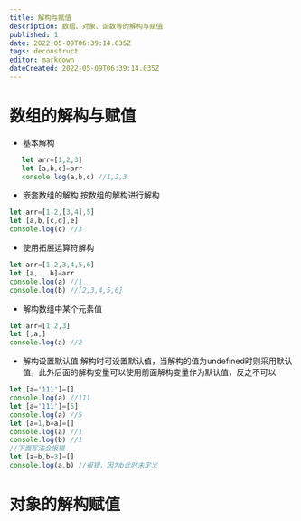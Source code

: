 ```yaml
---
title: 解构与赋值
description: 数组、对象、函数等的解构与赋值
published: 1
date: 2022-05-09T06:39:14.035Z
tags: deconstruct
editor: markdown
dateCreated: 2022-05-09T06:39:14.035Z
---
```


# 数组的解构与赋值
+ 基本解构
``` js
   let arr=[1,2,3]
   let [a,b,c]=arr
   console.log(a,b,c) //1,2,3
```
+ 嵌套数组的解构
按数组的解构进行解构
``` js
let arr=[1,2,[3,4],5]
let [a,b,[c,d],e]
console.log(c) //3
```
+ 使用拓展运算符解构
``` js
let arr=[1,2,3,4,5,6]
let [a,...b]=arr
console.log(a) //1
console.log(b) //[2,3,4,5,6]
```
+ 解构数组中某个元素值
``` js
let arr=[1,2,3]
let [,a,]
console.log(a) //2
```
+ 解构设置默认值
解构时可设置默认值，当解构的值为undefined时则采用默认值，此外后面的解构变量可以使用前面解构变量作为默认值，反之不可以
``` js
let [a='111']=[]
console.log(a) //111
let [a='111']=[5]
console.log(a) //5
let [a=1,b=a]=[]
console.log(a) //1
console.log(b) //1
//下面写法会报错
let [a=b,b=3]=[]
console.log(a,b) //报错，因为b此时未定义
```
# 对象的解构赋值
